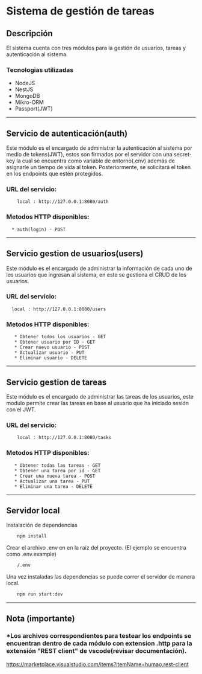 # Sistema de gestión de tareas

## Descripción

El sistema cuenta con tres módulos para la gestión de usuarios, tareas y autenticación al sistema.

### Tecnologias utilizadas
* NodeJS
* NestJS
* MongoDB
* Mikro-ORM
* Passport(JWT)

*************************************************************

## Servicio de autenticación(auth)
Este módulo es el encargado de administrar la autenticación al sistema por medio de tokens(JWT), estos son firmados por el servidor con una secret-key la cual se encuentra como variable de entorno(.env) además de asignarle un tiempo de vida al token. Posteriormente, se solicitará el token en los endpoints que estén protegidos.

### URL del servicio:
```
    local : http://127.0.0.1:8080/auth
```
### Metodos HTTP disponibles:

```
  * auth(login) - POST
```

********************************************************

## Servicio gestion de usuarios(users)
Este módulo es el encargado de administrar la información de cada uno de los usuarios que ingresan al sistema, en este se gestiona el CRUD de los usuarios.  

### URL del servicio:
```
  local : http://127.0.0.1:8080/users
```
### Metodos HTTP disponibles:

```
   * Obtener todos los usuarios - GET
   * Obtener usuario por ID - GET
   * Crear nuevo usuario - POST
   * Actualizar usuario - PUT
   * Eliminar usuario - DELETE
```
************************************************************

## Servicio gestion de tareas
Este módulo es el encargado de administrar las tareas de los usuarios, este modulo permite crear las tareas en base al usuario que ha iniciado sesión con el JWT.

### URL del servicio:
```
    local : http://127.0.0.1:8080/tasks

```
### Metodos HTTP disponibles:

```
   * Obtener todas las tareas - GET
   * Obtener una tarea por id - GET
   * Crear una nueva tarea - POST
   * Actualizar una tarea - PUT
   * Eliminar una tarea - DELETE
```
**************************************************************

## Servidor local

Instalación de dependencias
``` bash
    npm install
```
Crear el archivo .env en en la raiz del proyecto. (El ejemplo se encuentra como .env.example)
``` bash
    /.env
```
Una vez instaladas las dependencias se puede correr el servidor de manera local.
``` bash
    npm run start:dev
```

************************
## Nota (importante)

### *Los archivos correspondientes para testear los endpoints se encuentran dentro de cada módulo con extension .http para la extensión "REST client" de vscode(revisar documentación).
https://marketplace.visualstudio.com/items?itemName=humao.rest-client
